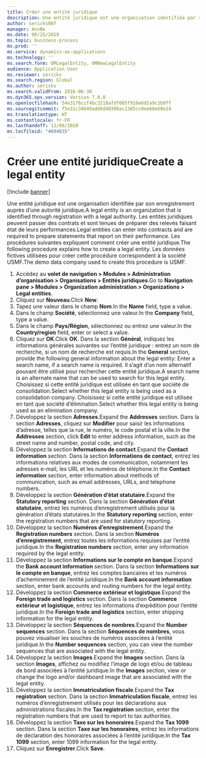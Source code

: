 ```yaml
---
title: Créer une entité juridique
description: Une entité juridique est une organisation identifiée par son enregistrement auprès d’une autorité juridique.
author: sericks007
manager: AnnBe
ms.date: 06/25/2019
ms.topic: business-process
ms.prod: ''
ms.service: dynamics-ax-applications
ms.technology: ''
ms.search.form: OMLegalEntity, OMNewLegalEntity
audience: Application User
ms.reviewer: sericks
ms.search.region: Global
ms.author: sericks
ms.search.validFrom: 2016-06-30
ms.dyn365.ops.version: Version 7.0.0
ms.openlocfilehash: 54e3176ccf4bc3218afdf085f910e6d2a9c1b9ff
ms.sourcegitcommit: f5e31c34640add6d40308ac1365cc0ee60e60e24
ms.translationtype: HT
ms.contentlocale: fr-FR
ms.lasthandoff: 12/08/2020
ms.locfileid: "4694835"
---
```

# <a name="create-a-legal-entity"></a><span data-ttu-id="e4b82-103">Créer une entité juridique</span><span class="sxs-lookup"><span data-stu-id="e4b82-103">Create a legal entity</span></span>

[!include [banner](../../includes/banner.md)]

<span data-ttu-id="e4b82-104">Une entité juridique est une organisation identifiée par son enregistrement auprès d’une autorité juridique.</span><span class="sxs-lookup"><span data-stu-id="e4b82-104">A legal entity is an organization that is identified through registration with a legal authority.</span></span> <span data-ttu-id="e4b82-105">Les entités juridiques peuvent passer des contrats et sont tenues de préparer des relevés faisant état de leurs performances.</span><span class="sxs-lookup"><span data-stu-id="e4b82-105">Legal entities can enter into contracts and are required to prepare statements that report on their performance.</span></span> <span data-ttu-id="e4b82-106">Les procédures suivantes expliquent comment créer une entité juridique.</span><span class="sxs-lookup"><span data-stu-id="e4b82-106">The following procedure explains how to create a legal entity.</span></span> <span data-ttu-id="e4b82-107">Les données fictives utilisées pour créer cette procédure correspondent à la société USMF.</span><span class="sxs-lookup"><span data-stu-id="e4b82-107">The demo data company used to create this procedure is USMF.</span></span>

1. <span data-ttu-id="e4b82-108">Accédez au **volet de navigation > Modules > Administration d’organisation > Organisations > Entités juridiques**.</span><span class="sxs-lookup"><span data-stu-id="e4b82-108">Go to **Navigation pane > Modules > Organization administration > Organizations > Legal entities**.</span></span>
2. <span data-ttu-id="e4b82-109">Cliquez sur **Nouveau**.</span><span class="sxs-lookup"><span data-stu-id="e4b82-109">Click **New**.</span></span>
3. <span data-ttu-id="e4b82-110">Tapez une valeur dans le champ **Nom**.</span><span class="sxs-lookup"><span data-stu-id="e4b82-110">In the **Name** field, type a value.</span></span>
4. <span data-ttu-id="e4b82-111">Dans le champ **Société**, sélectionnez une valeur.</span><span class="sxs-lookup"><span data-stu-id="e4b82-111">In the **Company** field, type a value.</span></span>
5. <span data-ttu-id="e4b82-112">Dans le champ **Pays/Région**, sélectionnez ou entrez une valeur.</span><span class="sxs-lookup"><span data-stu-id="e4b82-112">In the **Country/region** field, enter or select a value.</span></span>
6. <span data-ttu-id="e4b82-113">Cliquez sur **OK**.</span><span class="sxs-lookup"><span data-stu-id="e4b82-113">Click **OK**.</span></span> <span data-ttu-id="e4b82-114">Dans la section **Général**, indiquez les informations générales suivantes sur l’entité juridique : entrez un nom de recherche, si un nom de recherche est requis.</span><span class="sxs-lookup"><span data-stu-id="e4b82-114">In the **General** section, provide the following general information about the legal entity: Enter a search name, if a search name is required.</span></span> <span data-ttu-id="e4b82-115">Il s’agit d’un nom alternatif pouvant être utilisé pour rechercher cette entité juridique.</span><span class="sxs-lookup"><span data-stu-id="e4b82-115">A search name is an alternate name that can be used to search for this legal entity.</span></span> <span data-ttu-id="e4b82-116">Choisissez si cette entité juridique est utilisée en tant que société de consolidation.</span><span class="sxs-lookup"><span data-stu-id="e4b82-116">Select whether this legal entity is being used as a consolidation company.</span></span> <span data-ttu-id="e4b82-117">Choisissez si cette entité juridique est utilisée en tant que société d’élimination.</span><span class="sxs-lookup"><span data-stu-id="e4b82-117">Select whether this legal entity is being used as an elimination company.</span></span> 
7. <span data-ttu-id="e4b82-118">Développez la section **Adresses**.</span><span class="sxs-lookup"><span data-stu-id="e4b82-118">Expand the **Addresses** section.</span></span> <span data-ttu-id="e4b82-119">Dans la section **Adresses**, cliquez sur **Modifier** pour saisir les informations d’adresse, telles que la rue, le numéro, le code postal et la ville.</span><span class="sxs-lookup"><span data-stu-id="e4b82-119">In the **Addresses** section, click **Edit** to enter address information, such as the street name and number, postal code, and city.</span></span>
8. <span data-ttu-id="e4b82-120">Développez la section **Informations de contact**.</span><span class="sxs-lookup"><span data-stu-id="e4b82-120">Expand the **Contact information** section.</span></span> <span data-ttu-id="e4b82-121">Dans la section **Informations de contact**, entrez les informations relatives aux modes de communication, notamment les adresses e-mail, les URL et les numéros de téléphone.</span><span class="sxs-lookup"><span data-stu-id="e4b82-121">In the **Contact information** section, enter information about methods of communication, such as email addresses, URLs, and telephone numbers.</span></span> 
9. <span data-ttu-id="e4b82-122">Développez la section **Génération d’état statutaire**.</span><span class="sxs-lookup"><span data-stu-id="e4b82-122">Expand the **Statutory reporting** section.</span></span> <span data-ttu-id="e4b82-123">Dans la section **Génération d’état statutaire**, entrez les numéros d’enregistrement utilisés pour la génération d’états statutaires.</span><span class="sxs-lookup"><span data-stu-id="e4b82-123">In the **Statutory reporting** section, enter the registration numbers that are used for statutory reporting.</span></span>
10. <span data-ttu-id="e4b82-124">Développez la section **Numéros d’enregistrement**.</span><span class="sxs-lookup"><span data-stu-id="e4b82-124">Expand the **Registration numbers** section.</span></span> <span data-ttu-id="e4b82-125">Dans la section **Numéros d’enregistrement**, entrez toutes les informations requises par l’entité juridique.</span><span class="sxs-lookup"><span data-stu-id="e4b82-125">In the **Registration numbers** section, enter any information required by the legal entity.</span></span>  
11. <span data-ttu-id="e4b82-126">Développez la section **Informations sur le compte en banque**.</span><span class="sxs-lookup"><span data-stu-id="e4b82-126">Expand the **Bank account information** section.</span></span> <span data-ttu-id="e4b82-127">Dans la section **Informations sur le compte en banque**, entrez les comptes bancaires et les numéros d’acheminement de l’entité juridique.</span><span class="sxs-lookup"><span data-stu-id="e4b82-127">In the **Bank account information** section, enter bank accounts and routing numbers for the legal entity.</span></span>
12. <span data-ttu-id="e4b82-128">Développez la section **Commerce extérieur et logistique**.</span><span class="sxs-lookup"><span data-stu-id="e4b82-128">Expand the **Foreign trade and logistics** section.</span></span> <span data-ttu-id="e4b82-129">Dans la section **Commerce extérieur et logistique**, entrez les informations d’expédition pour l’entité juridique.</span><span class="sxs-lookup"><span data-stu-id="e4b82-129">In the **Foreign trade and logistics** section, enter shipping information for the legal entity.</span></span>  
13. <span data-ttu-id="e4b82-130">Développez la section **Séquences de nombres**.</span><span class="sxs-lookup"><span data-stu-id="e4b82-130">Expand the **Number sequences** section.</span></span> <span data-ttu-id="e4b82-131">Dans la section **Séquences de nombres**, vous pouvez visualiser les souches de numéros associées à l’entité juridique.</span><span class="sxs-lookup"><span data-stu-id="e4b82-131">In the **Number sequences** section, you can view the number sequences that are associated with the legal entity.</span></span>  
14. <span data-ttu-id="e4b82-132">Développez la section **Images**.</span><span class="sxs-lookup"><span data-stu-id="e4b82-132">Expand the **Images** section.</span></span> <span data-ttu-id="e4b82-133">Dans la section **Images**, affichez ou modifiez l’image de logo et/ou de tableau de bord associées à l’entité juridique.</span><span class="sxs-lookup"><span data-stu-id="e4b82-133">In the **Images** section, view or change the logo and/or dashboard image that are associated with the legal entity.</span></span>  
15. <span data-ttu-id="e4b82-134">Développez la section **Immatriculation fiscale**.</span><span class="sxs-lookup"><span data-stu-id="e4b82-134">Expand the **Tax registration** section.</span></span> <span data-ttu-id="e4b82-135">Dans la section **Immatriculation fiscale**, entrez les numéros d’enregistrement utilisés pour les déclarations aux administrations fiscales.</span><span class="sxs-lookup"><span data-stu-id="e4b82-135">In the **Tax registration** section, enter the registration numbers that are used to report to tax authorities.</span></span>
16. <span data-ttu-id="e4b82-136">Développez la section **Taxe sur les honoraires**.</span><span class="sxs-lookup"><span data-stu-id="e4b82-136">Expand the **Tax 1099** section.</span></span> <span data-ttu-id="e4b82-137">Dans la section **Taxe sur les honoraires**, entrez les informations de déclaration des honoraires associées à l’entité juridique.</span><span class="sxs-lookup"><span data-stu-id="e4b82-137">In the **Tax 1099** section, enter 1099 information for the legal entity.</span></span>  
17. <span data-ttu-id="e4b82-138">Cliquez sur **Enregistrer**.</span><span class="sxs-lookup"><span data-stu-id="e4b82-138">Click **Save**.</span></span>
